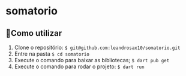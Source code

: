 # somatorio

## 🏁Como utilizar

1. Clone o repositório:
   `$ git@github.com:leandrosax10/somatorio.git`
2.  Entre na pasta
 `$ cd somatorio`
3. Execute o comando para baixar as bibliotecas;
   `$ dart pub get ` 
4. Execute o comando para rodar o projeto: `$ dart run ` 
